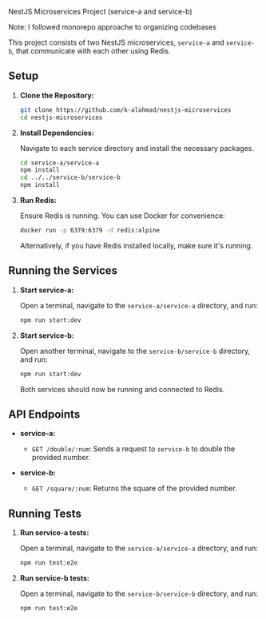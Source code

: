 NestJS Microservices Project (service-a and service-b)

Note: I followed monorepo approache to organizing codebases

This project consists of two NestJS microservices, `service-a` and `service-b`, that communicate with each other using Redis.

## Setup

1.  **Clone the Repository:**

    ```bash
    git clone https://github.com/k-alahmad/nestjs-microservices
    cd nestjs-microservices
    ```

2.  **Install Dependencies:**

    Navigate to each service directory and install the necessary packages.

    ```bash
    cd service-a/service-a
    npm install
    cd ../../service-b/service-b
    npm install
    ```

3.  **Run Redis:**

    Ensure Redis is running. You can use Docker for convenience:

    ```bash
    docker run -p 6379:6379 -d redis:alpine
    ```

    Alternatively, if you have Redis installed locally, make sure it's running.

## Running the Services

1.  **Start service-a:**

    Open a terminal, navigate to the `service-a/service-a` directory, and run:

    ```bash
    npm run start:dev
    ```

2.  **Start service-b:**

    Open another terminal, navigate to the `service-b/service-b` directory, and run:

    ```bash
    npm run start:dev
    ```

    Both services should now be running and connected to Redis.

## API Endpoints

* **service-a:**
    * `GET /double/:num`: Sends a request to `service-b` to double the provided number.

* **service-b:**
    * `GET /square/:num`: Returns the square of the provided number.

## Running Tests

1.  **Run service-a tests:**

    Open a terminal, navigate to the `service-a/service-a` directory, and run:

    ```bash
    npm run test:e2e
    ```

2.  **Run service-b tests:**

    Open a terminal, navigate to the `service-b/service-b` directory, and run:

    ```bash
    npm run test:e2e
    ```
